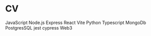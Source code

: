 # CV

JavaScript
Node.js
Express
React
Vite
Python
Typescript
MongoDb
PostgresSQL
jest
cypress
Web3
